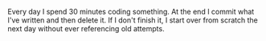 Every day I spend 30 minutes coding something.
At the end I commit what I've written and then delete it.
If I don't finish it, I start over from scratch the next day without ever referencing old attempts.
